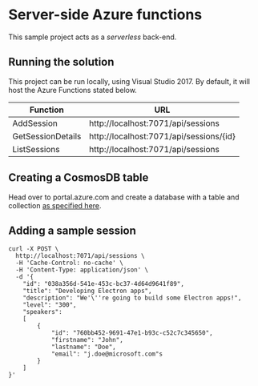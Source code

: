 ﻿# Server-side Azure functions

This sample project acts as a _serverless_ back-end.

## Running the solution

This project can be run locally, using Visual Studio 2017. By default, it will host the Azure Functions stated below.

|Function           | URL                                      |
|-------------------|------------------------------------------|
| AddSession        | http://localhost:7071/api/sessions       |
| GetSessionDetails | http://localhost:7071/api/sessions/{id}  |
| ListSessions      | http://localhost:7071/api/sessions       |

## Creating a CosmosDB table

Head over to portal.azure.com and create a database with a table and collection [as specified here](https://github.com/thinktecture/techorama-2018-mba-ws/blob/master/server/TechoramaApi/SessionsApi.cs#L47).

## Adding a sample session

```
curl -X POST \
  http://localhost:7071/api/sessions \
  -H 'Cache-Control: no-cache' \
  -H 'Content-Type: application/json' \
  -d '{
	"id": "038a356d-541e-453c-bc37-4d64d9641f89",
	"title": "Developing Electron apps",
	"description": "We'\''re going to build some Electron apps!",
	"level": "300",
	"speakers":
	[ 
		{
			"id": "760bb452-9691-47e1-b93c-c52c7c345650",
			"firstname": "John",
			"lastname": "Doe",
			"email": "j.doe@microsoft.com"s
		}
	]
}'
```
